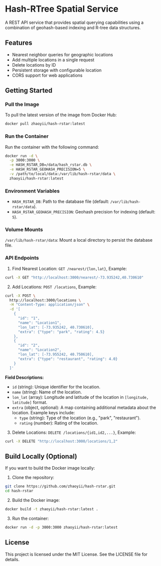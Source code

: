 # Hash-RTree Spatial Service

A REST API service that provides spatial querying capabilities using a combination of geohash-based indexing and R-tree data structures.

## Features

- Nearest neighbor queries for geographic locations
- Add multiple locations in a single request
- Delete locations by ID
- Persistent storage with configurable location
- CORS support for web applications

## Getting Started

### Pull the Image

To pull the latest version of the image from Docker Hub:

```bash
docker pull zhaoyii/hash-rstar:latest
```

### Run the Container

Run the container with the following command:

```bash
docker run -d \
  -p 3000:3000 \
  -e HASH_RSTAR_DB=/data/hash_rstar.db \
  -e HASH_RSTAR_GEOHASH_PRECISION=5 \
  -v /path/to/local/data:/var/lib/hash-rstar/data \
  zhaoyii/hash-rstar:latest
```

### Environment Variables
- `HASH_RSTAR_DB`: Path to the database file (default: `/var/lib/hash-rstar/data`).
- `HASH_RSTAR_GEOHASH_PRECISION`: Geohash precision for indexing (default: `5`).

### Volume Mounts
`/var/lib/hash-rstar/data`: Mount a local directory to persist the database file.

### API Endpoints

1. Find Nearest Location: `GET /nearest/{lon,lat}`, Example:
```bash
curl -X GET "http://localhost:3000/nearest/-73.935242,40.730610"
```

2. Add Locations: `POST /locations`, Example:
```bash
curl -X POST \
  http://localhost:3000/locations \
  -H "Content-Type: application/json" \
  -d '[
    {
      "id": "1",
      "name": "Location1",
      "lon_lat": [-73.935242, 40.730610],
      "extra": {"type": "park", "rating": 4.5}
    },
    {
      "id": "2",
      "name": "Location2",
      "lon_lat": [-73.955242, 40.750610],
      "extra": {"type": "restaurant", "rating": 4.0}
    }
  ]' 
```

**Field Descriptions:**
- `id` (string): Unique identifier for the location.
- `name` (string): Name of the location.
- `lon_lat` (array): Longitude and latitude of the location in `[longitude, latitude]` format.
- `extra` (object, optional): A map containing additional metadata about the location. Example keys include:
  - `type` (string): Type of the location (e.g., "park", "restaurant").
  - `rating` (number): Rating of the location.


3. Delete Locations: `DELETE /locations/{id1,id2,...}`, Example:
```bash
curl -X DELETE "http://localhost:3000/locations/1,2"
```

## Build Locally (Optional)

If you want to build the Docker image locally:

1. Clone the repository:
```bash
git clone https://github.com/zhaoyii/hash-rstar.git
cd hash-rstar
```
2. Build the Docker image:
```bash
docker build -t zhaoyii/hash-rstar:latest .
```
3. Run the container:
```bash
docker run -d -p 3000:3000 zhaoyii/hash-rstar:latest
```

## License
This project is licensed under the MIT License. See the LICENSE file for details.

